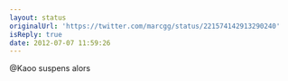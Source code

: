 ```yaml
---
layout: status
originalUrl: 'https://twitter.com/marcgg/status/221574142913290240'
isReply: true
date: 2012-07-07 11:59:26
---
```


@Kaoo suspens alors
